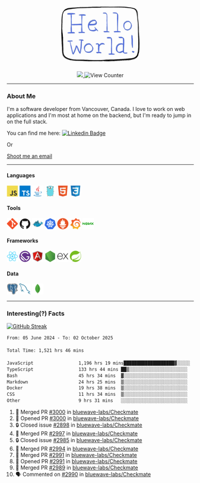 <div align="center">
    <img src="./img/hello_world.webp" height="200px" width="">
    <div>
        <a href="https://www.linkedin.com/in/ajhollid">
            <img src="https://img.shields.io/badge/LinkedIn-blue"/>
        </a>
        <img src="https://komarev.com/ghpvc/?username=ajhollid&color=yellow" alt="View Counter">
    </div>
</div>

---

### About Me

I'm a software developer from Vancouver, Canada. I love to work on web applications and I'm most at home on the backend, but I'm ready to jump in on the full stack.

You can find me here: [![Linkedin Badge](https://img.shields.io/badge/-ajhollid-blue?style=flat&logo=Linkedin&logoColor=white)](https://www.linkedin.com/in/ajhollid)

Or

[Shoot me an email](mailto:ajhollid@gmail.com)

---

#### Languages

<div>
    <img src="./img/devicons/javascript-original.svg" width=30 height=30 alt="JavaScript">
    <img src="/img/devicons/typescript-original.svg" width=30 height=30 alt="TypeScript">
    <img src="./img/devicons/java-original.svg" width=30 height=30 alt="Java">
    <img src="./img/devicons/go-original.svg" width=30 height=30 alt="Golang">
    <img src="./img/devicons/html5-original.svg" width=30 height=30 alt="HTML 5">
    <img src="./img/devicons/css3-original.svg" width=30 height=30 alt="CSS 3">
</div>

#### Tools

<div>
    <img src="./img/devicons/git-original.svg" width=30 height=30 alt="Git">
    <img src="./img/devicons/github-original.svg" width=30 height=30 alt="Github">
    <img src="./img/devicons/docker-original.svg" width=30 
    height=30 alt="Docker">
    <img src="./img/devicons/kubernetes-original.svg" width=30 height=30 alt="K8">
    <img src="./img/devicons/prometheus-original.svg" width=30 height=30 alt="Prometheus">
    <img src="./img/devicons/grafana-original.svg" width=30 height=30 alt="Grafana">
    <img src="./img/devicons/nginx-original.svg" width=30 height=30 alt="Nginx">
</div>

#### Frameworks

<div>
    <img src="./img/devicons/react-original.svg" width=30 height=30 alt="React">
    <img src="./img/devicons/gatsby-original.svg" width=30 height=30 alt="Gatsby">
    <img src="./img/devicons/angularjs-original.svg" width=30 height=30 alt="AngularJS">
    <img src="./img/devicons/nodejs-original.svg" width=30 height=30 alt="NodeJS">
    <img src="./img/devicons/express-original.svg" width=30 height=30 alt="Express">
    <img src="./img/devicons/spring-original.svg" width=30 height=30 alt="Spring">
</div>

#### Data

<div>
    <img src="./img/devicons/postgresql-original.svg" width=30 height=30 alt="Postgresql">
    <img src="./img/devicons/mysql-original.svg" width=30 height=30 alt="Mysql">
    <img src="./img/devicons/mongodb-original.svg" width=30 height=30 alt="MongoDB">
</div>

---

### Interesting(?) Facts

[![GitHub Streak](http://github-readme-streak-stats.herokuapp.com?user=ajhollid)](https://git.io/streak-stats)

 <!--START_SECTION:waka-->

```txt
From: 05 June 2024 - To: 02 October 2025

Total Time: 1,521 hrs 46 mins

JavaScript                 1,196 hrs 19 mins███████████████████▓░░░░░   78.12 %
TypeScript                 133 hrs 44 mins ██▒░░░░░░░░░░░░░░░░░░░░░░   08.73 %
Bash                       45 hrs 34 mins  ▓░░░░░░░░░░░░░░░░░░░░░░░░   02.98 %
Markdown                   24 hrs 25 mins  ▒░░░░░░░░░░░░░░░░░░░░░░░░   01.59 %
Docker                     19 hrs 38 mins  ▒░░░░░░░░░░░░░░░░░░░░░░░░   01.28 %
CSS                        11 hrs 34 mins  ▒░░░░░░░░░░░░░░░░░░░░░░░░   00.76 %
Other                      9 hrs 31 mins   ░░░░░░░░░░░░░░░░░░░░░░░░░   00.62 %
```

<!--END_SECTION:waka-->


<!--START_SECTION:activity-->
1. 🎉 Merged PR [#3000](https://github.com/bluewave-labs/Checkmate/pull/3000) in [bluewave-labs/Checkmate](https://github.com/bluewave-labs/Checkmate)
2. 💪 Opened PR [#3000](https://github.com/bluewave-labs/Checkmate/pull/3000) in [bluewave-labs/Checkmate](https://github.com/bluewave-labs/Checkmate)
3. 🔒 Closed issue [#2898](https://github.com/bluewave-labs/Checkmate/issues/2898) in [bluewave-labs/Checkmate](https://github.com/bluewave-labs/Checkmate)
4. 🎉 Merged PR [#2997](https://github.com/bluewave-labs/Checkmate/pull/2997) in [bluewave-labs/Checkmate](https://github.com/bluewave-labs/Checkmate)
5. 🔒 Closed issue [#2985](https://github.com/bluewave-labs/Checkmate/issues/2985) in [bluewave-labs/Checkmate](https://github.com/bluewave-labs/Checkmate)
6. 🎉 Merged PR [#2994](https://github.com/bluewave-labs/Checkmate/pull/2994) in [bluewave-labs/Checkmate](https://github.com/bluewave-labs/Checkmate)
7. 🎉 Merged PR [#2991](https://github.com/bluewave-labs/Checkmate/pull/2991) in [bluewave-labs/Checkmate](https://github.com/bluewave-labs/Checkmate)
8. 💪 Opened PR [#2991](https://github.com/bluewave-labs/Checkmate/pull/2991) in [bluewave-labs/Checkmate](https://github.com/bluewave-labs/Checkmate)
9. 🎉 Merged PR [#2989](https://github.com/bluewave-labs/Checkmate/pull/2989) in [bluewave-labs/Checkmate](https://github.com/bluewave-labs/Checkmate)
10. 🗣 Commented on [#2990](https://github.com/bluewave-labs/Checkmate/issues/2990#issuecomment-3354527983) in [bluewave-labs/Checkmate](https://github.com/bluewave-labs/Checkmate)
<!--END_SECTION:activity-->
